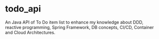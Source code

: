# todo_api
An Java API of To Do item list to enhance my knowledge about DDD, reactive programming, Spring Framework, DB concepts, CI/CD, Container and Cloud Architectures.
